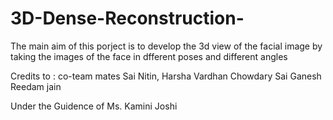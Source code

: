 # 3D-Dense-Reconstruction-

The main aim of this porject is to develop the 3d view of the facial image by taking the images of the face in dfferent poses and different angles 

Credits to :
co-team mates
Sai Nitin,
Harsha Vardhan Chowdary
Sai Ganesh 
Reedam jain 

Under the Guidence of 
Ms. Kamini Joshi
